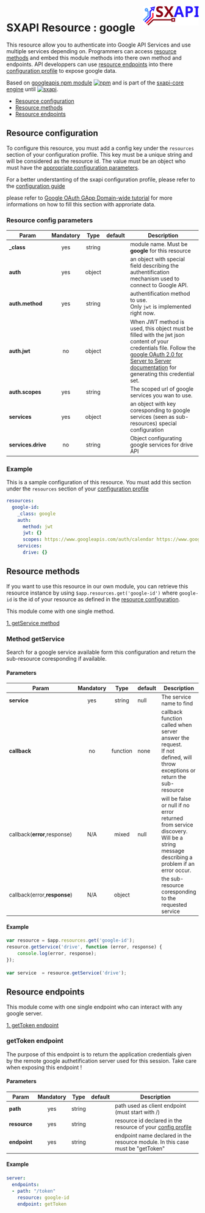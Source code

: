<img align="right" height="50" src="https://raw.githubusercontent.com/startxfr/sxapi-core/v0.3.42-docker/docs/assets/logo.svg?sanitize=true">

# SXAPI Resource : google

This resource allow you to authenticate into Google API Services and use multiple
services depending on. 
Programmers can access [resource methods](#resource-methods) and embed this module
methods into there own method and endpoints.
API developpers can use [resource endpoints](#resource-endpoints) into there
[configuration profile](../guides/2.Configure.md) to expose google data.

Based on [googleapis npm module](https://www.npmjs.com/package/googleapis) 
[![npm](https://img.shields.io/npm/v/googleapis.svg)](https://www.npmjs.com/package/googleapis) 
and is part of the [sxapi-core engine](https://github.com/startxfr/sxapi-core) 
until [![sxapi](https://img.shields.io/badge/sxapi-v0.0.9-blue.svg)](https://github.com/startxfr/sxapi-core).

- [Resource configuration](#resource-configuration)<br>
- [Resource methods](#resource-methods)<br>
- [Resource endpoints](#resource-endpoints)

## Resource configuration

To configure this resource, you must add a config key under the `resources`
section of your configuration profile. 
This key must be a unique string and will be considered as the resource id. The value 
must be an object who must have the [appropriate configuration parameters](#resource-config-parameters).

For a better understanting of the sxapi
configuration profile, please refer to the [configuration guide](../guides/2.Configure.md)

please refer to [Google OAuth GApp Domain-wide tutorial](https://developers.google.com/identity/protocols/OAuth2ServiceAccount#delegatingauthority) for more informations on how to fill this section with approriate data.

### Resource config parameters

| Param              | Mandatory | Type    | default   | Description
|--------------------|:---------:|:-------:|-----------|---------------
| **_class**         | yes       | string  |           | module name. Must be **google** for this resource
| **auth**           | yes       | object  |           | an object with special field describing the authentification mechanism used to connect to Google API.
| **auth.method**    | yes       | string  |           | authentification method to use.<br>Only `jwt` is implemented right now.
| **auth.jwt**       | no        | object  |           | When JWT method is used, this object must be filled with the jwt json content of your credentials file. Follow the [google OAuth 2.0 for Server to Server documentation](https://developers.google.com/identity/protocols/OAuth2ServiceAccount#creatinganaccount) for generating this credential set.
| **auth.scopes**    | yes       | string  |           | The scoped url of google services you wan to use.
| **services**       | yes       | object  |           | an object with key coresponding to google services (seen as sub-resources) special configuration
| **services.drive** | no        | string  |           | Object configurating google services for drive API


### Example

This is a sample configuration of this resource. You must add this section under 
the `resources` section of your [configuration profile](../guides/2.Configure.md)

```yaml
resources:
  google-id:
    _class: google
    auth:
      method: jwt
      jwt: {}
      scopes: https://www.googleapis.com/auth/calendar https://www.googleapis.com/auth/drive
    services:
      drive: {}
```

## Resource methods

If you want to use this resource in our own module, you can retrieve this resource 
instance by using `$app.resources.get('google-id')` where `google-id` is the
id of your resource as defined in the [resource configuration](#resource-configuration). 

This module come with one single method.

[1. getService method](#method-getservice)


### Method getService

Search for a google service available form this configuration and return the sub-resource
coresponding if available.

#### Parameters

| Param                        | Mandatory | Type     | default | Description
|------------------------------|:---------:|:--------:|---------|---------------
| **service**                  | yes       | string   | null    | The service name to find
| **callback**                 | no        | function | none    | callback function called when server answer the request.<br>If not defined, will throw exceptions or return the sub-resource
| callback(**error**,response) | N/A       | mixed    | null    | will be false or null if no error returned from service discovery. Will be a string message describing a problem if an error occur.
| callback(error,**response**) | N/A       | object   |         | the sub-resource coresponding to the requested service

#### Example

```javascript
var resource = $app.resources.get('google-id');
resource.getService('drive', function (error, response) {
    console.log(error, response);
});

var service  = resource.getService('drive');
```

## Resource endpoints

This module come with one single endpoint who can interact with any google server.

[1. getToken endpoint](#gettoken-endpoint)

### getToken endpoint

The purpose of this endpoint is to return the application credentials given by the 
remote google authetification server used for this session. 
Take care when exposing this endpoint !


#### Parameters

| Param           | Mandatory | Type   | default | Description
|-----------------|:---------:|:------:|---------|---------------
| **path**        | yes       | string |         | path used as client endpoint (must start with /)
| **resource**    | yes       | string |         | resource id declared in the resource of your [config profile](#resource-configuration)
| **endpoint**    | yes       | string |         | endpoint name declared in the resource module. In this case must be "getToken"

#### Example

```yaml
server:
  endpoints:
  - path: "/token"
    resource: google-id
    endpoint: getToken
```